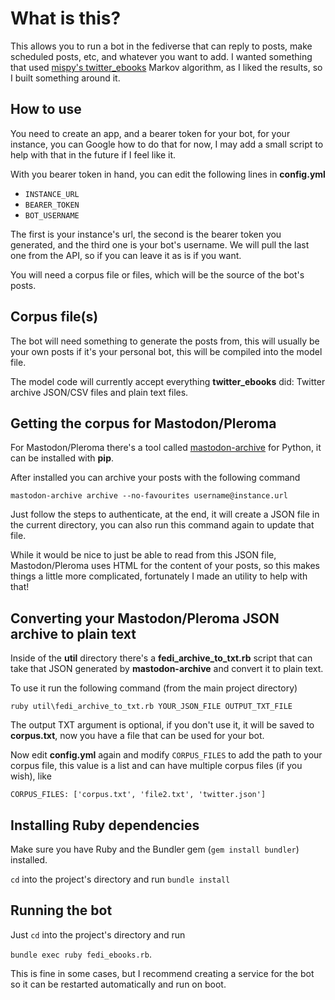 # What is this?

This allows you to run a bot in the fediverse that can reply to posts, make scheduled posts, etc, and whatever you want to add.
I wanted something that used [mispy's twitter_ebooks](https://github.com/mispy/twitter_ebooks) Markov algorithm, as I liked the results, so I built something around it.


## How to use

You need to create an app, and a bearer token for your bot, for your instance, you can Google how to do that for now, I may add a small script to help with that in the future if I feel like it.

With you bearer token in hand, you can edit the following lines in **config.yml**

* `INSTANCE_URL`
* `BEARER_TOKEN`
* `BOT_USERNAME`

The first is your instance's url, the second is the bearer token you generated, and the third one is your bot's username. We will pull the last one from the API, so if you can leave it as is if you want.

You will need a corpus file or files, which will be the source of the bot's posts.

## Corpus file(s)

The bot will need something to generate the posts from, this will usually be your own posts if it's your personal bot, this will be compiled into the model file.

The model code will currently accept everything **twitter_ebooks** did: Twitter archive JSON/CSV files and plain text files.

## Getting the corpus for Mastodon/Pleroma

For Mastodon/Pleroma there's a tool called [mastodon-archive](https://pypi.org/project/mastodon-archive/) for Python, it can be installed with **pip**.

After installed you can archive your posts with the following command

```mastodon-archive archive --no-favourites username@instance.url```

Just follow the steps to authenticate, at the end, it will create a JSON file in the current directory, you can also run this command again to update that file.

While it would be nice to just be able to read from this JSON file, Mastodon/Pleroma uses HTML for the content of your posts, so this makes things a little more complicated, fortunately I made an utility to help with that!

## Converting your Mastodon/Pleroma JSON archive to plain text

Inside of the **util** directory there's a **fedi_archive_to_txt.rb** script that can take that JSON generated by **mastodon-archive** and convert it to plain text.

To use it run the following command (from the main project directory)

`ruby util\fedi_archive_to_txt.rb YOUR_JSON_FILE OUTPUT_TXT_FILE`

The output TXT argument is optional, if you don't use it, it will be saved to **corpus.txt**, now you have a file that can be used for your bot.


Now edit **config.yml** again and modify `CORPUS_FILES` to add the path to your corpus file, this value is a list and can have multiple corpus files (if you wish), like

`CORPUS_FILES: ['corpus.txt', 'file2.txt', 'twitter.json']`

## Installing Ruby dependencies

Make sure you have Ruby and the Bundler gem (`gem install bundler`) installed.

`cd` into the project's directory and run `bundle install`

## Running the bot

Just `cd` into the project's directory and run

`bundle exec ruby fedi_ebooks.rb`.

This is fine in some cases, but I recommend creating a service for the bot so it can be restarted automatically and run on boot.